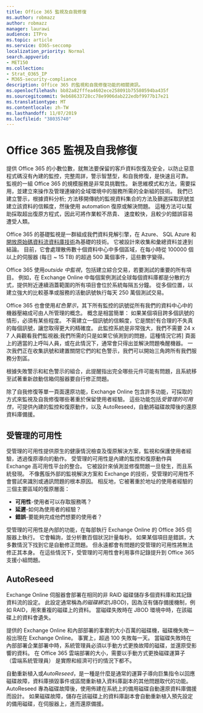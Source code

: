```yaml
---
title: Office 365 監視及自我修復
ms.author: robmazz
author: robmazz
manager: laurawi
audience: ITPro
ms.topic: article
ms.service: O365-seccomp
localization_priority: Normal
search.appverid:
- MET150
ms.collection:
- Strat_O365_IP
- M365-security-compliance
description: Office 365 的監視和自我修復功能的相關資訊。
ms.openlocfilehash: bb82a82fffea4602ece258091b75580594ba435f
ms.sourcegitcommit: 9eb68633728cc78e9906dab222edbf9977b17e21
ms.translationtype: MT
ms.contentlocale: zh-TW
ms.lasthandoff: 11/07/2019
ms.locfileid: "38035740"
---
```

# <a name="office-365-monitoring-and-self-healing"></a>Office 365 監視及自我修復

提供 Office 365 的小數位數，就無法要保留的客戶資料恢復及安全，以防止惡意程式碼沒有內建的監控，完整周詳，警示智慧型，和自我修復，是快速且可靠。 監視的一組 Office 365 的規模服務是非常具挑戰性。 新思維模式和方法，需要採用，並建立來操作及管理連線的全域環境中的服務所需的全新組的技術。 我們已建立警示，根據資料分析; 方法移開傳統的監視資料集合的方法及篩選採取訊號並建立該資料的信賴度，然後使用 automation 復原或解決問題。 這種方法可以幫助採取超出復原方程式，因此可將作業較不昂貴、 速度較快，且較少的錯誤容易遭受人類。 

Office 365 的基礎監視是一群組成我們資料見解引擎，在 Azure、 SQL Azure 和[開放原始碼資料流資料庫技術](https://cassandra.apache.org/)為基礎的技術。 它被設計來收集和彙總資料並達到結論。 目前，它會處理散佈數十個資料中心中多個區域，在每小時從 100000 個以上的伺服器 (每日 ~ 15 TB) 的超過 500 萬個事件，這些數字變得。 

Office 365 使用*outside 中監視*，包括建立綜合交易，若要測試的重要的所有項目。 例如，在 Exchange Online 中每個案例測試全球每個資料庫都是分散的方式，提供附近連續涵蓋範圍的所有項目會位於系統每隔五分鐘。 從多個位置，以建立強大的比較基準或服務的活動訊號執行每天 250 萬個測試交易。 

Office 365 也會使用*紅色警示*，其下所有監控的訊號從所有我們的資料中心中的機器壓縮成可由人所管理的概念。 概念是相當簡單： 如果某個項目跨多個訊號的情形，必須有某些程度。 不需建立一個訊號的信賴度，它是關於有合理的不失真的每個訊號，讓您取得更大的精確度。 此監控系統是非常強大，我們不需要 24 x 7 人員觀看我們監視器;我們所需的只是如果它偵測到的問題，這種情況它將] 頁面上的適當的上呼叫人員，或在此情況下，通常會只得出並解決問題喚醒機器。 一次我們正在收集訊號和建置關閉它們的紅色警示，我們可以開始三角跨所有我們服務分割區。 

根據失敗警示和紅色警示的組合，此提醒指出完全哪些元件可能有問題，且系統移至試著重新啟動信箱伺服器要自行修正問題。 

除了自我修復等單一頁面還原功能，Exchange Online 包含許多功能，可採取的方式來監視及自我修復哪些著重於保留使用者經驗。 這些功能包括*受管理的可用性*，可提供內建的監控和復原動作，以及 AutoReseed，自動將磁碟故障後的還原資料庫備援。 

## <a name="managed-availability"></a>受管理的可用性 

受管理的可用性提供原生的健康情況檢查及復原解決方案，監視和保護使用者經驗，透過復原導向的動作。 受管理的可用性是內建的監控和復原動作與 Exchange 高可用性平台的整合。 它被設計來偵測並修復問題一旦發生，而且系統發現。 不像舊版外部的監視解決方案和 Exchange 的技術，受管理的可用性不會嘗試來識別或通訊問題的根本原因。 相反地，它被著重於地址的使用者經驗的三個主要區域的復原層面：

- **可用性**-使用者可以存取服務嗎？ 
- **延遲**-如何為使用者的經驗？ 
- **錯誤**-要能夠完成他們想要的使用者？ 

受管理的可用性是內部的功能，在每部執行 Exchange Online 的 Office 365 伺服器上執行。 它會輪詢，並分析數百個狀況計量每秒。 如果某個項目是錯誤，大多數情況下找到它是自動修正問題。 但永遠都會有問題的受管理的可用性將無法修正其本身。 在這些情況下，受管理的可用性會利用事件記錄提升到 Office 365 支援小組問題。

## <a name="autoreseed"></a>AutoReseed

Exchange Online 伺服器會部署在相同的非 RAID 磁碟儲存多個資料庫和其記錄資料流的設定。 此設定通常稱為*的磁碟綁定*(JBOD)，因為沒有儲存備援機制，例如 RAID，用來重複的磁碟上的資料。 當磁碟失敗時在 JBOD 環境中時，在該磁碟上的資料會遺失。 

提供的 Exchange Online 和內部部署的事實的大小百萬的磁碟機，磁碟機失敗一般出現在 Exchange Online。 事實上，超過 100 失敗每一天。 當磁碟失敗時在內部部署企業部署中時，系統管理員必須以手動方式更換故障的磁碟，並還原受影響的資料。 在 Office 365 雲端部署的大小，需要以手動方式更換磁碟運算子 （雲端系統管理員） 是實際和經濟可行的情況下都不。 

自動重新植入或*AutoReseed*，是一種是什麼是通常的運算子導向巨集指令以回應磁碟故障，資料庫損毀事件或區間重新植入資料庫副本的其他問題取代的功能。 AutoReseed 專為磁碟故障後，使用佈建在系統上的備用磁碟自動還原資料庫備援而設計。 如果磁碟故障，儲存在該磁碟上的資料庫副本會自動重新植入預先設定的備用磁碟，在伺服器上，進而還原備援。 